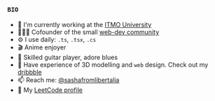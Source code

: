 #### <samp>BIO</samp>

- 🏢 I'm currently working at the [ITMO University](https://itmo.ru)
- 👨🏻‍💻 Cofounder of the small [web-dev community](https://github.com/websect-dev)
- ⚙️ I use daily: `.ts`, `.tsx`, `.cs`
- 🎬 Anime enjoyer
- 🎸 Skilled guitar player, adore blues
- 🌱 Have experience of 3D modelling and `web` design. Check out my [dribbble](https://dribbble.com/sashafromlibertalia)
- 📫 Reach me: [@sashafromlibertalia](https://t.me/sashafromlibertalia)
- 🎻 My [LeetCode profile](https://leetcode.com/sashafromlibertalia/)
